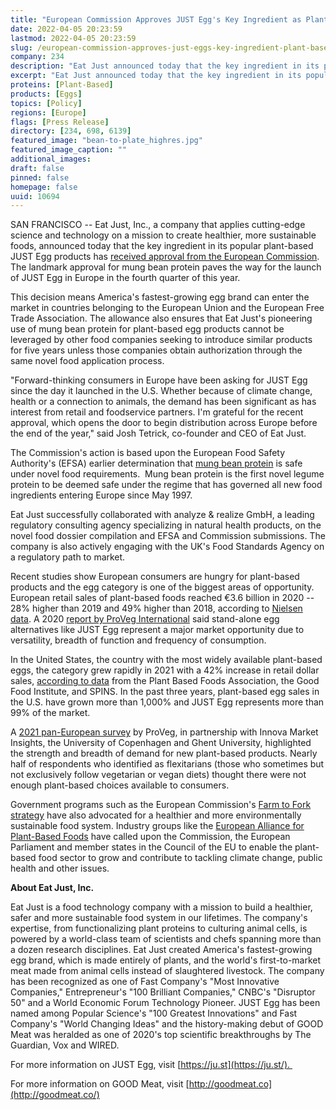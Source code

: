 ```yaml
---
title: "European Commission Approves JUST Egg's Key Ingredient as Plant-Based Brand Plans Fourth Quarter Launch"
date: 2022-04-05 20:23:59
lastmod: 2022-04-05 20:23:59
slug: /european-commission-approves-just-eggs-key-ingredient-plant-based-brand-plans-fourth
company: 234
description: "Eat Just announced today that the key ingredient in its popular plant-based JUST Egg products has received approval from the European Commission. The landmark approval for mung bean protein paves the way for the launch of JUST Egg in Europe in the fourth quarter of this year."
excerpt: "Eat Just announced today that the key ingredient in its popular plant-based JUST Egg products has received approval from the European Commission. The landmark approval for mung bean protein paves the way for the launch of JUST Egg in Europe in the fourth quarter of this year."
proteins: [Plant-Based]
products: [Eggs]
topics: [Policy]
regions: [Europe]
flags: [Press Release]
directory: [234, 698, 6139]
featured_image: "bean-to-plate_highres.jpg"
featured_image_caption: ""
additional_images:
draft: false
pinned: false
homepage: false
uuid: 10694
---
```

SAN FRANCISCO \-- Eat Just, Inc., a company that applies cutting-edge
science and technology on a mission to create healthier, more
sustainable foods, announced today that the key ingredient in its
popular plant-based JUST Egg products has [received approval from the
European
Commission](https://ec.europa.eu/transparency/comitology-register/screen/documents/079416/1/consult?lang=en).
The landmark approval for mung bean protein paves the way for the launch
of JUST Egg in Europe in the fourth quarter of this year.

This decision means America's fastest-growing egg brand can enter the
market in countries belonging to the European Union and the European
Free Trade Association. The allowance also ensures that Eat Just's
pioneering use of mung bean protein for plant-based egg products cannot
be leveraged by other food companies seeking to introduce similar
products for five years unless those companies obtain authorization
through the same novel food application process.

"Forward-thinking consumers in Europe have been asking for JUST Egg
since the day it launched in the U.S. Whether because of climate change,
health or a connection to animals, the demand has been significant as
has interest from retail and foodservice partners. I\'m grateful for the
recent approval, which opens the door to begin distribution across
Europe before the end of the year," said Josh Tetrick, co-founder and
CEO of Eat Just.

The Commission's action is based upon the European Food Safety
Authority's (EFSA) earlier determination that [mung bean
protein](https://www.businesswire.com/news/home/20211020005499/en/JUST-Eggs-Key-Ingredient-Receives-European-Safety-Approval-Paves-Way-for-Launch) is
safe under novel food requirements.  Mung bean protein is the first
novel legume protein to be deemed safe under the regime that has
governed all new food ingredients entering Europe since May 1997.

Eat Just successfully collaborated with analyze & realize GmbH, a
leading regulatory consulting agency specializing in natural health
products, on the novel food dossier compilation and EFSA and Commission
submissions. The company is also actively engaging with the UK's Food
Standards Agency on a regulatory path to market.

Recent studies show European consumers are hungry for plant-based
products and the egg category is one of the biggest areas of
opportunity. European retail sales of plant-based foods reached €3.6
billion in 2020 -- 28% higher than 2019 and 49% higher than 2018,
according to [Nielsen
data](https://cts.businesswire.com/ct/CT?id=smartlink&url=https%3A%2F%2Fdrive.google.com%2Ffile%2Fd%2F12_123CqnRLtRqfvcGxTkv7Yp7sdvjL7K%2Fview%3Fusp%3Dsharing&esheet=52512246&newsitemid=20211020005499&lan=en-US&anchor=Nielsen+data&index=2&md5=0976973ae040c5489529b48ddf6b5663).
A 2020 [report by ProVeg
International](https://cts.businesswire.com/ct/CT?id=smartlink&url=https%3A%2F%2Fproveg.com%2Fwp-content%2Fuploads%2F2021%2F09%2FPV_Consumer_Survey_Report_2020_030620.pdf&esheet=52512246&newsitemid=20211020005499&lan=en-US&anchor=report+by+ProVeg+International&index=3&md5=749ad1f62420118f2126f119b1b54c62) said
stand-alone egg alternatives like JUST Egg represent a major market
opportunity due to versatility, breadth of function and frequency of
consumption.

In the United States, the country with the most widely available
plant-based eggs, the category grew rapidly in 2021 with a 42% increase
in retail dollar sales, [according to
data](https://www.prnewswire.com/news-releases/us-plant-based-food-retail-sales-hit-7-4-billion-outpacing-total-retail-sales-despite-supply-chain-interruptions-and-pandemic-restrictions-creating-widespread-volatility-in-the-food-industry-301509566.html) from
the Plant Based Foods Association, the Good Food Institute, and SPINS.
In the past three years, plant-based egg sales in the U.S. have grown
more than 1,000% and JUST Egg represents more than 99% of the market.

A [2021 pan-European
survey](https://smartproteinproject.eu/consumer-attitudes-plant-based-food-report/) by
ProVeg, in partnership with Innova Market Insights, the University of
Copenhagen and Ghent University, highlighted the strength and breadth of
demand for new plant-based products. Nearly half of respondents who
identified as flexitarians (those who sometimes but not exclusively
follow vegetarian or vegan diets) thought there were not enough
plant-based choices available to consumers.

Government programs such as the European Commission's [Farm to Fork
strategy](https://cts.businesswire.com/ct/CT?id=smartlink&url=https%3A%2F%2Fec.europa.eu%2Ffood%2Fhorizontal-topics%2Ffarm-fork-strategy_en&esheet=52512246&newsitemid=20211020005499&lan=en-US&anchor=Farm+to+Fork+strategy&index=4&md5=4a5976af22e88c600a5e0f7bd1a00a08) have
also advocated for a healthier and more environmentally sustainable food
system. Industry groups like the [European Alliance for Plant-Based
Foods](https://cts.businesswire.com/ct/CT?id=smartlink&url=https%3A%2F%2Fplantbasedfoodalliance.eu%2F&esheet=52512246&newsitemid=20211020005499&lan=en-US&anchor=European+Alliance+for+Plant-Based+Foods&index=5&md5=3406a0acb8598feee7a31df5dc8e2dae) have
called upon the Commission, the European Parliament and member states in
the Council of the EU to enable the plant-based food sector to grow and
contribute to tackling climate change, public health and other issues.

**About Eat Just, Inc.** 

Eat Just is a food technology company with a mission to build a
healthier, safer and more sustainable food system in our lifetimes. The
company\'s expertise, from functionalizing plant proteins to culturing
animal cells, is powered by a world-class team of scientists and chefs
spanning more than a dozen research disciplines. Eat Just created
America's fastest-growing egg brand, which is made entirely of plants,
and the world's first-to-market meat made from animal cells instead of
slaughtered livestock. The company has been recognized as one of Fast
Company's "Most Innovative Companies," Entrepreneur's "100 Brilliant
Companies," CNBC's "Disruptor 50" and a World Economic Forum Technology
Pioneer. JUST Egg has been named among Popular Science's "100 Greatest
Innovations" and Fast Company's "World Changing Ideas" and the
history-making debut of GOOD Meat was heralded as one of 2020\'s top
scientific breakthroughs by The Guardian, Vox and WIRED. 

For more information on JUST Egg,
visit [https://ju.st](https://ju.st/). 

For more information on GOOD Meat,
visit [http://goodmeat.co](http://goodmeat.co/)
